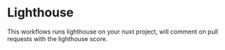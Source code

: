 # Lighthouse
This workflows runs lighthouse on your nuxt project, will comment on pull requests with the lighthouse score.
